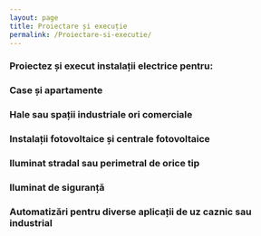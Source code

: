 ```yaml
---
layout: page
title: Proiectare și execuție
permalink: /Proiectare-si-executie/
---
```

<div class="top-banner"></div>
<h3 class="text-center titlu-3">Proiectez și execut instalații electrice pentru:</h3>
<div class="proiectare-wrapper">

<div class="proiectare-instalatii ">
	<div class="casa"></div>
		<h3 class="text-center">Case și apartamente</h3>
</div>
<div class="proiectare-instalatii">
	<div class="hale"></div>
		<h3 class="text-center">Hale sau spații industriale ori comerciale</h3>
</div>
<div class="proiectare-instalatii">
	<div class="fotovoltaic "></div>
		<h3 class="text-center">Instalații fotovoltaice și centrale fotovoltaice</h3>
</div>
<div class="proiectare-instalatii">
	<div class="iluminat-stradal "></div>
		<h3 class="text-center">Iluminat stradal sau perimetral de orice tip</h3>
</div>
<div class="proiectare-instalatii">
	<div class=" siguranta"></div>
		<h3 class="text-center">Iluminat de siguranță</h3>
</div>
<div class="proiectare-instalatii">
	<div class="automatizari "></div>
		<h3 class="text-center">Automatizări pentru diverse aplicații de uz caznic sau industrial</h3>
</div>
</div>